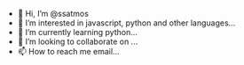 - 👋 Hi, I’m @ssatmos
- 👀 I’m interested in javascript, python and other languages...
- 🌱 I’m currently learning python...
- 💞️ I’m looking to collaborate on ...
- 📫 How to reach me email...

<!---
ssatmos/ssatmos is a ✨ special ✨ repository because its `README.md` (this file) appears on your GitHub profile.
You can click the Preview link to take a look at your changes.
--->
